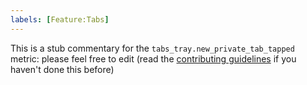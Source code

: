 ```yaml
---
labels: [Feature:Tabs]
---
```


This is a stub commentary for the `tabs_tray.new_private_tab_tapped` metric: please feel free to edit (read the
[contributing guidelines](https://github.com/mozilla/glean-annotations/blob/main/CONTRIBUTING.md)
if you haven't done this before)
